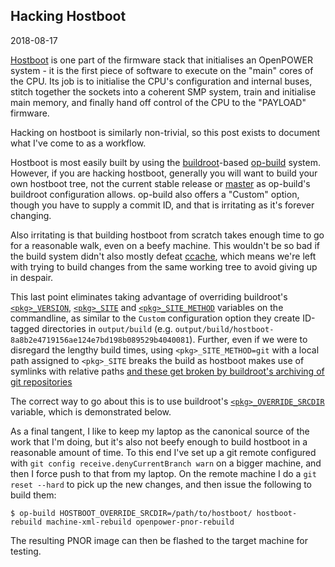 ## Hacking Hostboot

2018-08-17

[Hostboot](https://github.com/open-power/hostboot) is one part of the firmware
stack that initialises an OpenPOWER system - it is the first piece of software
to execute on the "main" cores of the CPU. Its job is to initialise the
CPU's configuration and internal buses, stitch together the sockets into a
coherent SMP system, train and initialise main memory, and finally hand off
control of the CPU to the "PAYLOAD" firmware.

Hacking on hostboot is similarly non-trivial, so this post exists to document
what I've come to as a workflow.

Hostboot is most easily built by using the
[buildroot](https://buildroot.org/)-based
[op-build](https://github.com/open-power/op-build) system. However, if you
are hacking hostboot, generally you will want to build your own hostboot tree,
not the current stable release or
[master](https://github.com/open-power/hostboot/tree/master) as op-build's
buildroot configuration allows. op-build also offers a "Custom" option, though
you have to supply a commit ID, and that is irritating as it's forever
changing.

Also irritating is that building hostboot from scratch takes enough
time to go for a reasonable walk, even on a beefy machine. This wouldn't be so
bad if the build system didn't also mostly defeat
[ccache](https://ccache.samba.org/), which means we're left with trying to
build changes from the same working tree to avoid giving up in despair.

This last point eliminates taking advantage of overriding buildroot's
[`<pkg>_VERSION`](https://git.busybox.net/buildroot/tree/docs/manual/adding-packages-generic.txt?h=2018.05#n199),
[`<pkg>_SITE`](https://git.busybox.net/buildroot/tree/docs/manual/adding-packages-generic.txt?h=2018.05#n230)
and
[`<pkg>_SITE_METHOD`](https://git.busybox.net/buildroot/tree/docs/manual/adding-packages-generic.txt?h=2018.05#n270)
variables on the commandline, as similar to the `Custom` configuration option
they create ID-tagged directories in `output/build` (e.g.
`output/build/hostboot-8a8b2e4719156ae124e7bd198b089529b4040081`). Further, even
if we were to disregard the lengthy build times, using
`<pkg>_SITE_METHOD=git` with a local path assigned to `<pkg>_SITE`
breaks the build as hostboot makes use of symlinks with relative paths [and
these get broken by buildroot's archiving of git
repositories](https://patchwork.ozlabs.org/patch/957471/)

The correct way to go about this is to use buildroot's
[`<pkg>_OVERRIDE_SRCDIR`](https://buildroot.org/downloads/manual/manual.html#_using_buildroot_during_development)
variable, which is demonstrated below.

As a final tangent, I like to keep my laptop as the canonical source of the
work that I'm doing, but it's also not beefy enough to build hostboot in a
reasonable amount of time. To this end I've set up a git remote configured with
`git config receive.denyCurrentBranch warn` on a bigger machine, and then I
force push to that from my laptop.  On the remote machine I do a `git reset
--hard` to pick up the new changes, and then issue the following to build them:

```
$ op-build HOSTBOOT_OVERRIDE_SRCDIR=/path/to/hostboot/ hostboot-rebuild machine-xml-rebuild openpower-pnor-rebuild
```

The resulting PNOR image can then be flashed to the target machine for testing.
